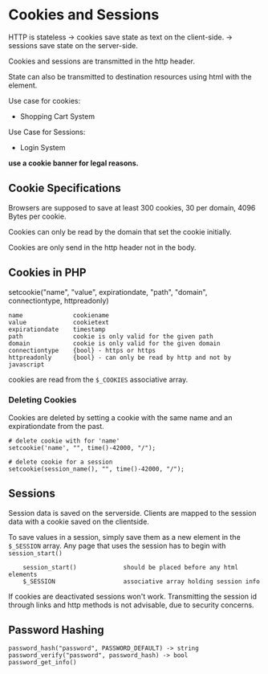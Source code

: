 # Cookies and Sessions
HTTP is stateless
-> cookies save state as text on the client-side.
-> sessions save state on the server-side.

Cookies and sessions are transmitted in the http header.

State can also be transmitted to destination resources using html with the <intput type="hidden"> element.

Use case for cookies:
- Shopping Cart System

Use Case for Sessions:
- Login System


**use a cookie banner for legal reasons.**

## Cookie Specifications
Browsers are supposed to save at least 300 cookies, 30 per domain, 4096 Bytes per cookie.

Cookies can only be read by the domain that set the cookie initially.

Cookies are only send in the http header not in the body.

## Cookies in PHP

setcookie("name", "value", expirationdate, "path", "domain", connectiontype, httpreadonly)

    name              cookiename
    value             cookietext
    expirationdate    timestamp
    path              cookie is only valid for the given path
    domain            cookie is only valid for the given domain
    connectiontype    {bool} - https or https
    httpreadonly      {bool} - can only be read by http and not by javascript


cookies are read from the `$_COOKIES` associative array.

### Deleting Cookies
Cookies are deleted by setting a cookie with the same name and an expirationdate
from the past.

    # delete cookie with for 'name'
    setcookie('name', "", time()-42000, "/");

    # delete cookie for a session
    setcookie(session_name(), "", time()-42000, "/");

## Sessions
Session data is saved on the serverside. Clients are mapped to the session data
with a cookie saved on the clientside.

To save values in a session, simply save them as a new element in the
`$_SESSION` array.
Any page that uses the session has to begin with `session_start()`

```
    session_start()             should be placed before any html elements
    $_SESSION                   associative array holding session info
```

If cookies are deactivated sessions won't work.
Transmitting the session id through links and http methods is not advisable,
due to security concerns.

## Password Hashing

	password_hash("password", PASSWORD_DEFAULT) -> string
	password_verify("password", password_hash) -> bool
	password_get_info()

